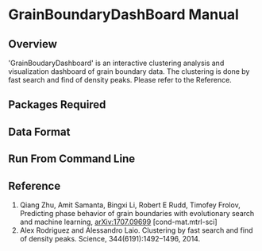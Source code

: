 <h1>
GrainBoundaryDashBoard Manual
</h1>

<h2> 
Overview
</h2>
<p>
'GrainBoudaryDashboard' is an interactive clustering analysis and visualization dashboard of grain boundary data. The clustering is done by fast search and find of density peaks. Please refer to the Reference.
</p>

<h2> 
Packages Required
</h2>

<h2>
Data Format
</h2>

<h2> 
Run From Command Line
</h2>

<h2>
Reference
</h2>
<p>
<ol>
  <li> Qiang Zhu, Amit Samanta, Bingxi Li, Robert E Rudd, Timofey Frolov, Predicting phase behavior of grain boundaries with evolutionary search and machine learning, <a href="https://arxiv.org/abs/1707.09699">arXiv:1707.09699</a> [cond-mat.mtrl-sci] </li>
  <li> Alex Rodriguez and Alessandro Laio. Clustering by fast search and find of density peaks. Science, 344(6191):1492–1496, 2014. </li>
</ol>
</p>
